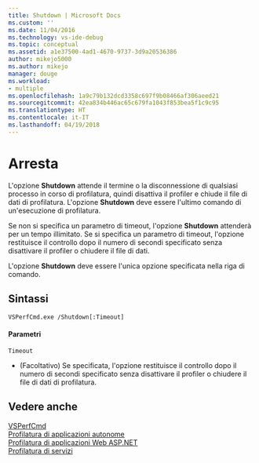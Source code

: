```yaml
---
title: Shutdown | Microsoft Docs
ms.custom: ''
ms.date: 11/04/2016
ms.technology: vs-ide-debug
ms.topic: conceptual
ms.assetid: a1e37500-4ad1-4670-9737-3d9a20536386
author: mikejo5000
ms.author: mikejo
manager: douge
ms.workload:
- multiple
ms.openlocfilehash: 1a9c79b132dcd3358c697f9b08466af306aeed21
ms.sourcegitcommit: 42ea834b446ac65c679fa1043f853bea5f1c9c95
ms.translationtype: HT
ms.contentlocale: it-IT
ms.lasthandoff: 04/19/2018
---
```

# <a name="shutdown"></a>Arresta
L'opzione **Shutdown** attende il termine o la disconnessione di qualsiasi processo in corso di profilatura, quindi disattiva il profiler e chiude il file di dati di profilatura. L'opzione **Shutdown** deve essere l'ultimo comando di un'esecuzione di profilatura.  
  
 Se non si specifica un parametro di timeout, l'opzione **Shutdown** attenderà per un tempo illimitato. Se si specifica un parametro di timeout, l'opzione restituisce il controllo dopo il numero di secondi specificato senza disattivare il profiler o chiudere il file di dati.  
  
 L'opzione **Shutdown** deve essere l'unica opzione specificata nella riga di comando.  
  
## <a name="syntax"></a>Sintassi  
  
```  
VSPerfCmd.exe /Shutdown[:Timeout]  
```  
  
#### <a name="parameters"></a>Parametri  
 `Timeout`  
 -   (Facoltativo) Se specificata, l'opzione restituisce il controllo dopo il numero di secondi specificato senza disattivare il profiler o chiudere il file di dati di profilatura.  
  
## <a name="see-also"></a>Vedere anche  
 [VSPerfCmd](../profiling/vsperfcmd.md)   
 [Profilatura di applicazioni autonome](../profiling/command-line-profiling-of-stand-alone-applications.md)   
 [Profilatura di applicazioni Web ASP.NET](../profiling/command-line-profiling-of-aspnet-web-applications.md)   
 [Profilatura di servizi](../profiling/command-line-profiling-of-services.md)